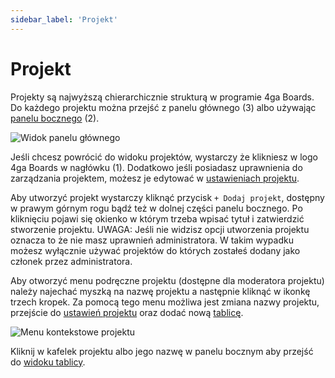 ```yaml
---
sidebar_label: 'Projekt'
---
```


# Projekt
Projekty są najwyższą chierarchicznie strukturą w programie 4ga Boards. Do każdego projektu można przejść z panelu głównego (3) albo używając [panelu bocznego](./sidebar) (2).

![Widok panelu głównego](/img/projectsview_pl.png)

Jeśli chcesz powrócić do widoku projektów, wystarczy że klikniesz w logo 4ga Boards w nagłówku (1). Dodatkowo jeśli posiadasz uprawnienia do zarządzania projektem, możesz je edytować w [ustawieniach projektu](./project-settings).


Aby utworzyć projekt wystarczy kliknąć przycisk `+ Dodaj projekt`, dostępny w prawym górnym rogu bądź też w dolnej części panelu bocznego. Po kliknięciu pojawi się okienko w którym trzeba wpisać tytuł i zatwierdzić stworzenie projektu. 
UWAGA: Jeśli nie widzisz opcji utworzenia projektu oznacza to że nie masz uprawnień administratora. W takim wypadku możesz wyłącznie używać projektów do których zostałeś dodany jako członek przez administratora.

Aby otworzyć menu podręczne projektu (dostępne dla moderatora projektu) należy najechać myszką na nazwę projektu a następnie kliknąć w ikonkę trzech kropek. Za pomocą tego menu możliwa jest zmiana nazwy projektu, przejście do [ustawień projektu](./project-settings) oraz dodać nową [tablicę](./board).

![Menu kontekstowe projektu](/img/projectsmenu_pl.png)

Kliknij w kafelek projektu albo jego nazwę w panelu bocznym aby przejść do [widoku tablicy](./board).
